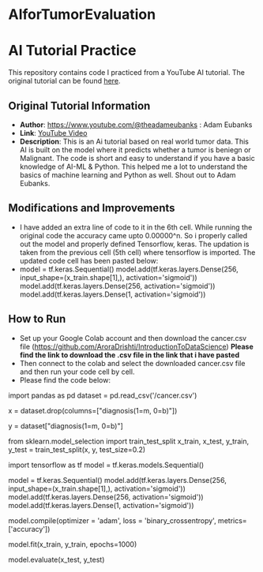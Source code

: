 # AIforTumorEvaluation
# AI Tutorial Practice

This repository contains code I practiced from a YouTube AI tutorial. The original tutorial can be found [here]((https://www.youtube.com/watch?v=z1PGJ9quPV8&t=583s)).

## Original Tutorial Information
- **Author**: https://www.youtube.com/@theadameubanks : Adam Eubanks
- **Link**: [YouTube Video](https://www.youtube.com/watch?v=z1PGJ9quPV8&t=583s)
- **Description**: This is an Ai tutorial based on real world tumor data. This AI is built on the model where it predicts whether a tumor is beniegn or Malignant. The code is short and easy to understand if you have a basic knowledge of AI-ML & Python. This helped me a lot to understand the basics of machine learning and Python as well. Shout out to Adam Eubanks.

## Modifications and Improvements
- I have added an extra line of code to it in the 6th cell. While running the original code the accuracy came upto 0.00000^n. So i properly called out the model and properly defined Tensorflow, keras. The updation is taken from the previous cell (5th cell) where tensorflow is imported. The updated code cell has been pasted below:
- model = tf.keras.Sequential()
model.add(tf.keras.layers.Dense(256, input_shape=(x_train.shape[1],), activation='sigmoid'))
model.add(tf.keras.layers.Dense(256, activation='sigmoid'))
model.add(tf.keras.layers.Dense(1, activation='sigmoid'))

## How to Run
- Set up your Google Colab account and then download the cancer.csv file (https://github.com/AroraDrishti/IntroductionToDataScience) **Please find the link to download the .csv file in the link that i have pasted**
- Then connect to the colab and select the downloaded cancer.csv file and then run your code cell by cell.
- Please find the code below:


import pandas as pd
dataset = pd.read_csv('/cancer.csv')

x = dataset.drop(columns=["diagnosis(1=m, 0=b)"])

y = dataset["diagnosis(1=m, 0=b)"]

from sklearn.model_selection import train_test_split
x_train, x_test, y_train, y_test = train_test_split(x, y, test_size=0.2)


import tensorflow as tf
model = tf.keras.models.Sequential()


model = tf.keras.Sequential()
model.add(tf.keras.layers.Dense(256, input_shape=(x_train.shape[1],), activation='sigmoid'))
model.add(tf.keras.layers.Dense(256, activation='sigmoid'))
model.add(tf.keras.layers.Dense(1, activation='sigmoid'))


model.compile(optimizer = 'adam', loss = 'binary_crossentropy', metrics=['accuracy'])


model.fit(x_train, y_train, epochs=1000)


model.evaluate(x_test, y_test)



